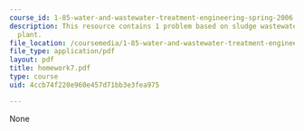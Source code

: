 ```yaml
---
course_id: 1-85-water-and-wastewater-treatment-engineering-spring-2006
description: This resource contains 1 problem based on sludge wastewater treatment
  plant.
file_location: /coursemedia/1-85-water-and-wastewater-treatment-engineering-spring-2006/4ccb74f220e960e457d71bb3e3fea975_homework7.pdf
file_type: application/pdf
layout: pdf
title: homework7.pdf
type: course
uid: 4ccb74f220e960e457d71bb3e3fea975

---
```

None